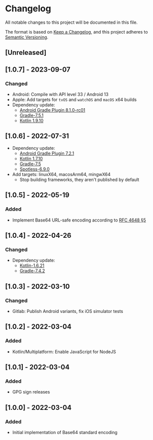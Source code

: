 # Changelog
All notable changes to this project will be documented in this file.

The format is based on [Keep a Changelog](https://keepachangelog.com/en/1.0.0/),
and this project adheres to [Semantic Versioning](https://semver.org/spec/v2.0.0.html).

## [Unreleased]

## [1.0.7] - 2023-09-07
### Changed
- Android: Compile with API level 33 / Android 13
- Apple: Add targets for `tvOS` and `watchOS` and `macOS` x64 builds
- Dependency update:
  - [Android Gradle Plugin 8.1.0-rc01](https://developer.android.com/studio/releases/gradle-plugin#7-2-0)
  - [Gradle-7.5.1](https://docs.gradle.org/7.5.1/release-notes.html)
  - [Kotlin 1.9.10](https://github.com/JetBrains/kotlin/releases/tag/v1.9.10)

## [1.0.6] - 2022-07-31
- Dependency update:
  - [Android Gradle Plugin 7.2.1](https://developer.android.com/studio/releases/gradle-plugin#7-2-0)
  - [Kotlin 1.7.10](https://github.com/JetBrains/kotlin/releases/tag/v1.7.10)
  - [Gradle-7.5](https://docs.gradle.org/7.5/release-notes.html)
  - [Spotless-6.9.0](https://github.com/diffplug/spotless/blob/main/plugin-gradle/CHANGES.md#690---2022-07-28)
- Add targets: linuxX64, macosArm64, mingwX64
  - Stop building frameworks, they aren't published by default

## [1.0.5] - 2022-05-19
### Added
- Implement Base64 URL-safe encoding according to [RFC 4648 §5](https://datatracker.ietf.org/doc/html/rfc4648#section-5)

## [1.0.4] - 2022-04-26
### Changed
- Dependency update:
  - [Kotlin-1.6.21](https://github.com/JetBrains/kotlin/releases/tag/v1.6.21)
  - [Gradle-7.4.2](https://docs.gradle.org/7.4.2/release-notes.html)

## [1.0.3] - 2022-03-10
### Changed
- Gitlab: Publish Android variants, fix iOS simulator tests

## [1.0.2] - 2022-03-04
### Added
- Kotlin/Multiplatform: Enable JavaScript for NodeJS

## [1.0.1] - 2022-03-04
### Added
- GPG sign releases

## [1.0.0] - 2022-03-04
### Added
- Initial implementation of Base64 standard encoding
